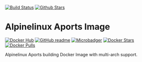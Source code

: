 [![Build Status](https://img.shields.io/travis/SuperSandro2000/docker-images.svg?maxAge=3600)](https://travis-ci.org/SuperSandro2000/docker-images)
[![Github Stars](https://img.shields.io/github/stars/supersandro2000/docker-images.svg?maxAge=3600&label=Stars)](https://github.com/SuperSandro2000/docker-images)

# Alpinelinux Aports Image

[![Docker Hub](https://img.shields.io/badge/Docker-hub-blue.svg)](https://hub.docker.com/r/supersandro2000/aports/)
[![GitHub readme](https://img.shields.io/badge/GitHub-readme-blue.svg)](https://github.com/SuperSandro2000/docker-images/blob/master/aports/README.md)
[![Microbadger](https://images.microbadger.com/badges/image/supersandro2000/aports.svg)](https://microbadger.com/images/supersandro2000/aports)
[![Docker Stars](https://img.shields.io/docker/stars/supersandro2000/aports.svg?maxAge=3600)](https://hub.docker.com/r/supersandro2000/aports/)
[![Docker Pulls](https://img.shields.io/docker/pulls/supersandro2000/aports.svg?maxAge=3600)](https://hub.docker.com/r/supersandro2000/aports/)

Alpinelinux Aports building Docker Image with multi-arch support.


